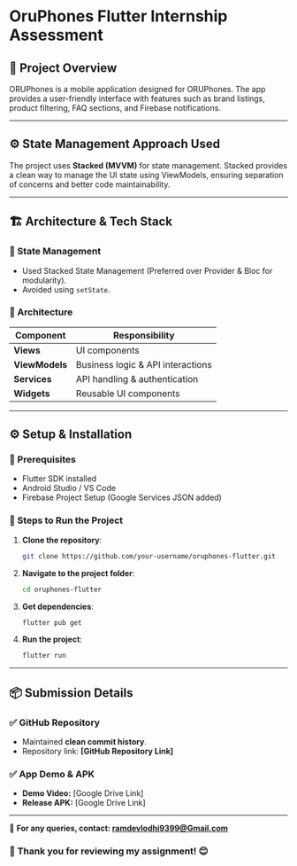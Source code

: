 # OruPhones Flutter Internship Assessment

## 📌 Project Overview
ORUPhones is a mobile application designed for ORUPhones. The app provides a user-friendly interface with features such as brand listings, product filtering, FAQ sections, and Firebase notifications.

---

## ⚙️ State Management Approach Used
The project uses **Stacked (MVVM)** for state management. Stacked provides a clean way to manage the UI state using ViewModels, ensuring separation of concerns and better code maintainability.

---


## 🏗️ Architecture & Tech Stack

### 📌 State Management

- Used Stacked State Management (Preferred over Provider & Bloc for modularity).
- Avoided using `setState`.

### 📌 Architecture

| Component  | Responsibility |
|------------|---------------|
| **Views**  | UI components |
| **ViewModels** | Business logic & API interactions |
| **Services** | API handling & authentication |
| **Widgets** | Reusable UI components |

---

## ⚙️ Setup & Installation

### 🔹 Prerequisites

- Flutter SDK installed
- Android Studio / VS Code
- Firebase Project Setup (Google Services JSON added)

### 🔹 Steps to Run the Project

1. **Clone the repository**:
   ```sh
   git clone https://github.com/your-username/oruphones-flutter.git
   ```
2. **Navigate to the project folder**:
   ```sh
   cd oruphones-flutter
   ```
3. **Get dependencies**:
   ```sh
   flutter pub get
   ```
4. **Run the project**:
   ```sh
   flutter run
   ```

---

## 📦 Submission Details

### ✅ **GitHub Repository**

- Maintained **clean commit history**.
- Repository link: **[GitHub Repository Link]**

### ✅ **App Demo & APK**

- **Demo Video:** [Google Drive Link]
- **Release APK:** [Google Drive Link]

---


📩 **For any queries, contact: ramdevlodhi9399@Gmail.com**
### 🎯 **Thank you for reviewing my assignment!** 😊

